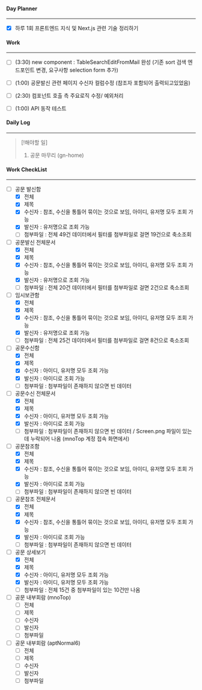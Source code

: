 
#### Day Planner
---
- [x] 하루 1회 프론트엔드 지식 및 Next.js 관련 기술 정리하기


#### Work
---
- [ ] (3:30) new component : TableSearchEditFromMail 완성 (기존 sort 검색 엔드포인트 변경, 요구사항 selection form 추가)
- [ ] (1:00) 공문발신 관련 페이지 수신자 컬럼수정 (참조자 포함되어 출력되고있었음)
- [ ] (2:30) 컴포넌트 호출 측 주요로직 수정/ 예외처리
- [ ] (1:00) API 동작 테스트


#### Daily Log
---

> [!해야할 일]
> 1. 공문 마무리 (gn-home)


#### Work CheckList
---
- [ ] 공문 발신함 
	- [x] 전체
	- [x] 제목
	- [x] 수신자 : 참조, 수신을 통틀어 묶이는 것으로 보임, 아이디, 유저명 모두 조회 가능
	- [x] 발신자 : 유저명으로 조회 가능
	- [ ] 첨부파일 : 전체 49건 데이터에서 필터를 첨부파일로 걸면 19건으로 축소조회

- [ ] 공문발신 전체문서
	- [x] 전체
	- [x] 제목
	- [x] 수신자 : 참조, 수신을 통틀어 묶이는 것으로 보임, 아이디, 유저명 모두 조회 가능
	- [x] 발신자 : 유저명으로 조회 가능
	- [ ] 첨부파일 : 전체 20건 데이터에서 필터를 첨부파일로 걸면 2건으로 축소조회

- [ ] 임시보관함
	- [x] 전체
	- [x] 제목
	- [x] 수신자 : 참조, 수신을 통틀어 묶이는 것으로 보임, 아이디, 유저명 모두 조회 가능
	- [x] 발신자 : 유저명으로 조회 가능
	- [ ] 첨부파일 : 전체 25건 데이터에서 필터를 첨부파일로 걸면 8건으로 축소조회

- [ ] 공문수신함
	- [x] 전체
	- [x] 제목
	- [x] 수신자 : 아이디, 유저명 모두 조회 가능
	- [x] 발신자 : 아이디로 조회 가능
	- [ ] 첨부파일 : 첨부파일이 존재하지 않으면 빈 데이터

- [ ] 공문수신 전체문서
	- [x] 전체
	- [x] 제목
	- [x] 수신자 : 아이디, 유저명 모두 조회 가능
	- [x] 발신자 : 아이디로 조회 가능
	- [ ] 첨부파일 : 첨부파일이 존재하지 않으면 빈 데이터 / Screen.png 파일이 있는데 누락되어 나옴 (mnoTop 계정 접속 화면에서)

- [ ] 공문참조함
	- [x] 전체
	- [x] 제목
	- [x] 수신자 : 참조, 수신을 통틀어 묶이는 것으로 보임, 아이디, 유저명 모두 조회 가능
	- [x] 발신자 : 아이디로 조회 가능
	- [ ] 첨부파일 : 첨부파일이 존재하지 않으면 빈 데이터

- [ ] 공문참조 전체문서
	- [x] 전체
	- [x] 제목
	- [x] 수신자 : 참조, 수신을 통틀어 묶이는 것으로 보임, 아이디, 유저명 모두 조회 가능
	- [x] 발신자 : 아이디로 조회 가능
	- [ ] 첨부파일 : 첨부파일이 존재하지 않으면 빈 데이터

- [ ] 공문 상세보기
	- [x] 전체
	- [x] 제목
	- [x] 수신자 : 아이디, 유저명 모두 조회 가능
	- [x] 발신자 : 아이디, 유저명 모두 조회 가능
	- [ ] 첨부파일 : 전체 15건 중 첨부파일이 있는 10건만 나옴

- [ ] 공문 내부회람 (mnoTop)
	- [ ] 전체
	- [ ] 제목
	- [ ] 수신자
	- [ ] 발신자
	- [ ] 첨부파일

- [ ] 공문 내부회람 (aptNormal6)
	- [ ] 전체
	- [ ] 제목
	- [ ] 수신자
	- [ ] 발신자
	- [ ] 첨부파일
